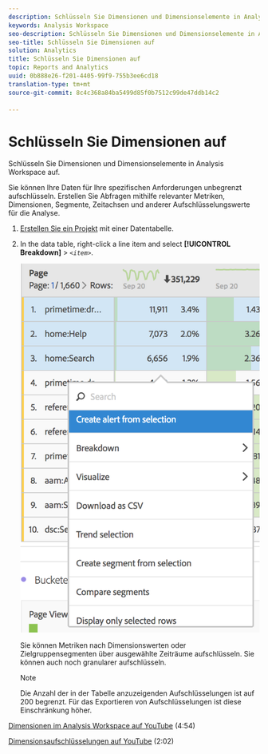 ```yaml
---
description: Schlüsseln Sie Dimensionen und Dimensionselemente in Analysis Workspace auf.
keywords: Analysis Workspace
seo-description: Schlüsseln Sie Dimensionen und Dimensionselemente in Analysis Workspace auf.
seo-title: Schlüsseln Sie Dimensionen auf
solution: Analytics
title: Schlüsseln Sie Dimensionen auf
topic: Reports and Analytics
uuid: 0b888e26-f201-4405-99f9-755b3ee6cd18
translation-type: tm+mt
source-git-commit: 8c4c368a84ba5499d85f0b7512c99de47ddb14c2

---
```



# Schlüsseln Sie Dimensionen auf

Schlüsseln Sie Dimensionen und Dimensionselemente in Analysis Workspace auf.

Sie können Ihre Daten für Ihre spezifischen Anforderungen unbegrenzt aufschlüsseln. Erstellen Sie Abfragen mithilfe relevanter Metriken, Dimensionen, Segmente, Zeitachsen und anderer Aufschlüsselungswerte für die Analyse.

1. [Erstellen Sie ein Projekt](/help/analyze/analysis-workspace/build-workspace-project/t-freeform-project.md) mit einer Datentabelle.
1. In the data table, right-click a line item and select **[!UICONTROL Breakdown]** &gt; *`<item>`*.

   ![Schritt Ergebnis](assets/fa_data_table_actions.png)

   Sie können Metriken nach Dimensionswerten oder Zielgruppensegmenten über ausgewählte Zeiträume aufschlüsseln. Sie können auch noch granularer aufschlüsseln.

   >[!NOTE]
   >
   >Die Anzahl der in der Tabelle anzuzeigenden Aufschlüsselungen ist auf 200 begrenzt. Für das Exportieren von Aufschlüsselungen ist diese Einschränkung höher.

[Dimensionen im Analysis Workspace auf YouTube](https://www.youtube.com/watch?v=P9W0hhIHhCs&index=12&list=PL2tCx83mn7GuNnQdYGOtlyCu0V5mEZ8sS) (4:54)

[Dimensionsaufschlüsselungen auf YouTube](https://www.youtube.com/watch?v=3mQ2HN7-lIc&list=PL2tCx83mn7GuNnQdYGOtlyCu0V5mEZ8sS&index=13) (2:02)
